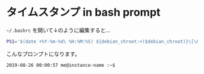 # タイムスタンプ in bash prompt

```~/.bashrc``` を開いて↓のように編集すると...

```bash
PS1='$(date +%Y-%m-%d\ %H:%M:%S) ${debian_chroot:+($debian_chroot)}\[\033[01;32m\]\u@\h\[\033[00m\]:\[\033[01;34m\]\w\[\033[00m\]\$ '
```

こんなプロンプトになります。

```
2019-08-26 00:00:57 me@instance-name :~$
```
